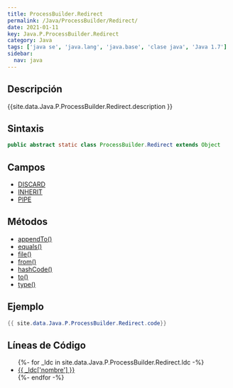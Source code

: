 ```yaml
---
title: ProcessBuilder.Redirect
permalink: /Java/ProcessBuilder/Redirect/
date: 2021-01-11
key: Java.P.ProcessBuilder.Redirect
category: Java
tags: ['java se', 'java.lang', 'java.base', 'clase java', 'Java 1.7']
sidebar: 
  nav: java
---
```


## Descripción
{{site.data.Java.P.ProcessBuilder.Redirect.description }}

## Sintaxis
~~~java
public abstract static class ProcessBuilder.Redirect extends Object
~~~

## Campos
* [DISCARD](/Java/ProcessBuilder/Redirect/DISCARD)
* [INHERIT](/Java/ProcessBuilder/Redirect/INHERIT)
* [PIPE](/Java/ProcessBuilder/Redirect/PIPE)

## Métodos
* [appendTo()](/Java/ProcessBuilder/Redirect/appendTo)
* [equals()](/Java/ProcessBuilder/Redirect/equals)
* [file()](/Java/ProcessBuilder/Redirect/file)
* [from()](/Java/ProcessBuilder/Redirect/from)
* [hashCode()](/Java/ProcessBuilder/Redirect/hashCode)
* [to()](/Java/ProcessBuilder/Redirect/to)
* [type()](/Java/ProcessBuilder/Redirect/type)

## Ejemplo
~~~java
{{ site.data.Java.P.ProcessBuilder.Redirect.code}}
~~~

## Líneas de Código
<ul>
{%- for _ldc in site.data.Java.P.ProcessBuilder.Redirect.ldc -%}
   <li>
       <a href="{{_ldc['url'] }}">{{ _ldc['nombre'] }}</a>
   </li>
{%- endfor -%}
</ul>
